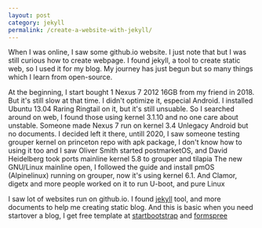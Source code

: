```yaml
---
layout: post
category: jekyll
permalink: /create-a-website-with-jekyll/
---
```

When I was online, I saw some github.io website. I just note that but I was still curious how to create webpage. I found jekyll, a tool to create static web, so I used it for my blog.
My journey has just begun but so many things which I learn from open-source.

At the beginning, I start bought 1 Nexus 7 2012 16GB from my friend in 2018. But it's still slow at that time.
I didn't optimize it, especial Android. I installed Ubuntu 13.04 Raring Ringtail on it, but it's still unsuable.
So I searched around on web, I found those using kernel 3.1.10 and no one care about unstable. Someone made Nexus 7 run on kernel 3.4 Unlegacy Android but no documents.
I decided left it there, untill 2020, I saw someone testing grouper kernel on princeton repo with apk package, I don't know how to using it too
and I saw Oliver Smith started postmarketOS, and David Heidelberg took ports mainline kernel 5.8 to grouper and tilapia
The new GNU/Linux mainline open, I followed the guide and install pmOS (Alpinelinux) running on grouper, now it's using kernel 6.1. And Clamor, digetx and more people worked on it to run U-boot, and pure Linux

I saw lot of websites run on github.io. I found [jekyll] tool, and more documents to help me creating static blog.
And this is basic when you need startover a blog, I get free template at [startbootstrap] and [formspree]

[jekyll]: https://jekyllrb.com/docs/step-by-step/01-setup
[startbootstrap]: https://startbootstrap.com/previews/clean-blog
[formspree]: https://formspree.io
